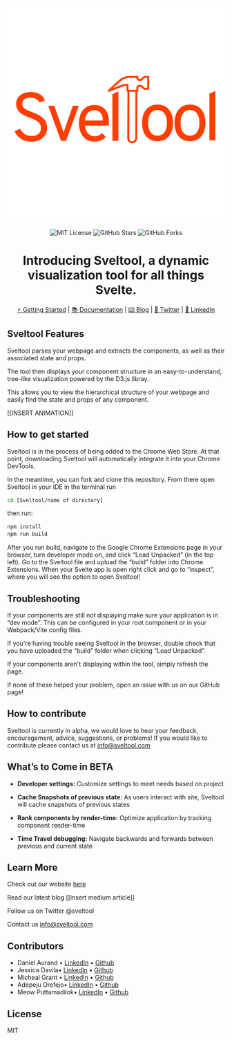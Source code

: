 <div align="center">

![banner](./public/icons/3.png)

![MIT License](https://img.shields.io/badge/license-MIT-%23fb7182)
![GitHub Stars](https://img.shields.io/github/stars/open-source-labs/Sveltool?color=%23fb7182)
![GitHub Forks](https://img.shields.io/github/forks/open-source-labs/Sveltool?color=%23fb7182)

# Introducing Sveltool, a dynamic visualization tool for all things Svelte.

[⚡ Getting Started](http://sveltool.com/) |
[📚 Documentation](http://sveltool.com/) |
[⌨️ Blog](mediumArticle) |
[💬 Twitter](https://twitter.com/sveltool) |
[💼 LinkedIn](https://www.linkedin.com/company/sveltool/)

</div>

## Sveltool Features

Sveltool parses your webpage and extracts the components, as well as their associated state and props.

The tool then displays your component structure in an easy-to-understand, tree-like visualization powered by the D3.js libray.

This allows you to view the hierarchical structure of your webpage and easily find the state and props of any component.

[[INSERT ANIMATION]]

## How to get started

Sveltool is in the process of being added to the Chrome Web Store. At that point, downloading Sveltool will automatically integrate it into your Chrome DevTools.

In the meantime, you can fork and clone this repository. From there open Sveltool in your IDE
in the terminal run

```bash
cd [Sveltool/name of directory]
```

then run:

```bash
npm install
npm run build
```

After you run build, navigate to the Google Chrome Extensions page in your browser, turn developer mode on, and click “Load Unpacked” (in the top left). Go to the Sveltool file and upload the “build” folder into Chrome Extensions. When your Svelte app is open right click and go to “inspect”, where you will see the option to open Sveltool!

## Troubleshooting

If your components are still not displaying make sure your application is in “dev mode”. This can be configured in your root component or in your Webpack/Vite config files.

If you're having trouble seeing Sveltool in the browser, double check that you have uploaded the “build” folder when clicking “Load Unpacked”.

If your components aren't displaying within the tool, simply refresh the page.

If none of these helped your problem, open an issue with us on our GitHub page!

## How to contribute

Sveltool is currently in alpha, we would love to hear your feedback, encouragement, advice, suggestions, or problems! If you would like to contribute please contact us at info@sveltool.com

## What’s to Come in BETA

- **Developer settings:**
  Customize settings to meet needs based on project

- **Cache Snapshots of previous state:**
  As users interact with site, Sveltool will cache snapshots of previous states

- **Rank components by render-time:**
  Optimize application by tracking component render-time

- **Time Travel debugging:**
  Navigate backwards and forwards between previous and current state

## Learn More

Check out our website
[here](http://sveltool.com/)

Read our latest blog
[[insert medium article]]

Follow us on Twitter
@sveltool

Contact us
info@sveltool.com

## Contributors

- Daniel Aurand • [LinkedIn](https://www.linkedin.com/in/daniel-aurand/) • [Github](https://github.com/daurand)
- Jessica Davila• [LinkedIn](https://www.linkedin.com/in/jessica-davila-5a8380115/) • [Github](https://github.com/jessdvila)
- Micheal Grant • [LinkedIn](https://www.linkedin.com/in/michaelcolliergrant/) • [Github](https://github.com/MichaelCGrant)
- Adepeju Orefejo• [LinkedIn](https://www.linkedin.com/in/adepeju-orefejo/) • [Github](https://github.com/adepeju4)
- Meow Puttamadilok• [LinkedIn](https://www.linkedin.com/in/thasanee-p-686125243/) • [Github](https://github.com/Meowmerry)

## License

MIT
